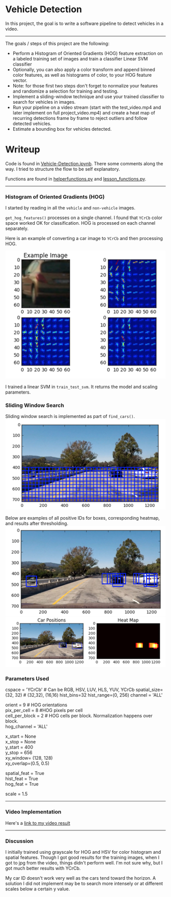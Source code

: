 # Vehicle Detection

In this project, the goal is to write a software pipeline to detect vehicles in a video.

[//]: # (Image References)
[image0]: ./examples/carnotcar.png
[image1]: ./examples/hogycrcb.png

[image2]: ./examples/searchboxes.png
[image3]: ./examples/detections.png
[image4]: ./examples/heatmaps.png

---

The goals / steps of this project are the following:

* Perform a Histogram of Oriented Gradients (HOG) feature extraction on a labeled training set of images and train a classifier Linear SVM classifier
* Optionally, you can also apply a color transform and append binned color features, as well as histograms of color, to your HOG feature vector. 
* Note: for those first two steps don't forget to normalize your features and randomize a selection for training and testing.
* Implement a sliding-window technique and use your trained classifier to search for vehicles in images.
* Run your pipeline on a video stream (start with the test_video.mp4 and later implement on full project_video.mp4) and create a heat map of recurring detections frame by frame to reject outliers and follow detected vehicles.
* Estimate a bounding box for vehicles detected.

# Writeup

Code is found in [Vehicle-Detection.ipynb](./Vehicle-Detection.ipynb). There some comments along the way. I tried to structure the flow to be self explanatory.

Functions are found in [helperfunctions.py](./helperfunctions.py) and [lesson_functions.py](./lesson_functions.py).

---

### Histogram of Oriented Gradients (HOG)

I started by reading in all the `vehicle` and `non-vehicle` images.

`get_hog_features()` processes on a single channel. I found that `YCrCb` color space worked OK for classification. HOG is processed on each channel separately.

Here is an example of converting a car image to `YCrCb` and then processing HOG.

![alt text][image1]

I trained a linear SVM in `train_test_svm`. It returns the model and scaling parameters.

### Sliding Window Search

Sliding window search is implemented as part of `find_cars()`.
![alt text][image2]  


Below are examples of all positive IDs for boxes, corresponding heatmap, and results after thresholding.
![alt text][image3]  
![alt text][image4]  

### Parameters Used

cspace = 'YCrCb' # Can be RGB, HSV, LUV, HLS, YUV, YCrCb
spatial_size=(32, 32) # (32,32), (16,16)
hist_bins=32
hist_range=(0, 256)
channel = 'ALL'

orient = 9 # HOG orientations  
pix_per_cell = 8  #HOG pixels per cell  
cell_per_block = 2 # HOG cells per block. Normalization happens over block.  
hog_channel = 'ALL'  

x_start = None  
x_stop = None  
y_start = 400  
y_stop = 656  
xy_window= (128, 128)  
xy_overlap=(0.5, 0.5)  

spatial_feat = True  
hist_feat = True  
hog_feat = True  

scale = 1.5  

---

### Video Implementation

Here's a [link to my video result](./project_video_out.mp4)


---

### Discussion

I initially trained using grayscale for HOG and HSV for color histogram and spatial features. Though I got good results for the training images, when I got to jpg from the video, things didn't perform well. I'm not sure why, but I got much better results with YCrCb.

My car ID doesn't work very well as the cars tend toward the horizon. A solution I did not implement may be to search more intensely or at different scales below a certain y value.
